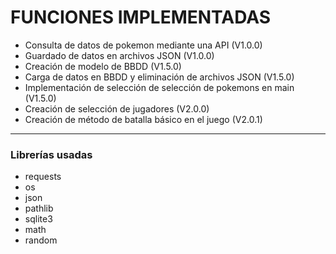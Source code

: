# FUNCIONES IMPLEMENTADAS

* Consulta de datos de pokemon mediante una API (V1.0.0)
* Guardado de datos en archivos JSON (V1.0.0)
* Creación de modelo de BBDD (V1.5.0)
* Carga de datos en BBDD y eliminación de archivos JSON (V1.5.0)
* Implementación de selección de selección de pokemons en main (V1.5.0)
* Creación de selección de jugadores (V2.0.0)
* Creación de método de batalla básico en el juego (V2.0.1)

***

### Librerías usadas

* requests
* os
* json
* pathlib
* sqlite3
* math
* random